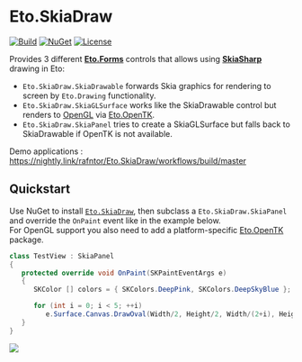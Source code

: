 # Eto.SkiaDraw

[![Build](https://github.com/rafntor/Eto.SkiaDraw/actions/workflows/build.yml/badge.svg)](https://github.com/rafntor/Eto.SkiaDraw/actions/workflows/build.yml)
[![NuGet](http://img.shields.io/nuget/v/Eto.SkiaDraw.svg)](https://www.nuget.org/packages/Eto.SkiaDraw/)
[![License](https://img.shields.io/github/license/rafntor/Eto.SkiaDraw)](LICENSE)

Provides 3 different [**Eto.Forms**](https://github.com/picoe/Eto) controls that
allows using [**SkiaSharp**](https://github.com/mono/SkiaSharp)
drawing in Eto:

* `Eto.SkiaDraw.SkiaDrawable` forwards Skia graphics for rendering to screen by `Eto.Drawing` functionality.
* `Eto.SkiaDraw.SkiaGLSurface` works like the SkiaDrawable control but renders to [OpenGL](https://www.opengl.org/) via [Eto.OpenTK](https://www.nuget.org/packages/Eto.OpenTK/).
* `Eto.SkiaDraw.SkiaPanel` tries to create a SkiaGLSurface but falls back to SkiaDrawable if OpenTK is not available.


Demo applications : https://nightly.link/rafntor/Eto.SkiaDraw/workflows/build/master

## Quickstart

Use NuGet to install [`Eto.SkiaDraw`](https://www.nuget.org/packages/Eto.SkiaDraw/), then subclass a `Eto.SkiaDraw.SkiaPanel` and override the `OnPaint` event like in the example below.  
For OpenGL support you also need to add a platform-specific [Eto.OpenTK](https://www.nuget.org/packages?q=eto+opentk) package.
```csharp
class TestView : SkiaPanel
{
   protected override void OnPaint(SKPaintEventArgs e)
   {
      SKColor [] colors = { SKColors.DeepPink, SKColors.DeepSkyBlue };

      for (int i = 0; i < 5; ++i)
         e.Surface.Canvas.DrawOval(Width/2, Height/2, Width/(2+i), Height/(2+i), new SKPaint() { Color = colors[i % 2], IsAntialias = true });
   }
}
```
![](./quickstart.png)  
